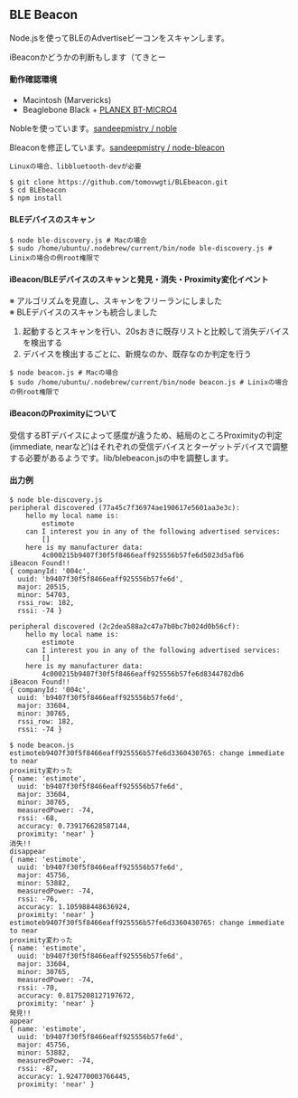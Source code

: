 ## BLE Beacon


Node.jsを使ってBLEのAdvertiseビーコンをスキャンします。

iBeaconかどうかの判断もします（てきとー

#### 動作確認環境
+ Macintosh (Marvericks)
+ Beaglebone Black + [PLANEX BT-MICRO4](http://www.amazon.co.jp/gp/product/B0071TE1G2/ref=as_li_ss_tl?ie=UTF8&camp=247&creative=7399&creativeASIN=B0071TE1G2&linkCode=as2&tag=tomovwgti-22)

Nobleを使っています。[sandeepmistry / noble](https://github.com/sandeepmistry/noble)

Bleaconを修正しています。[sandeepmistry / node-bleacon](https://github.com/sandeepmistry/node-bleacon)

    Linuxの場合、libbluetooth-devが必要

```
$ git clone https://github.com/tomovwgti/BLEbeacon.git
$ cd BLEbeacon
$ npm install
```

#### BLEデバイスのスキャン

```
$ node ble-discovery.js # Macの場合
$ sudo /home/ubuntu/.nodebrew/current/bin/node ble-discovery.js # Linixの場合の例root権限で 
```

#### iBeacon/BLEデバイスのスキャンと発見・消失・Proximity変化イベント

※ アルゴリズムを見直し、スキャンをフリーランにしました<br>
※ BLEデバイスのスキャンも統合しました

1. 起動するとスキャンを行い、20sおきに既存リストと比較して消失デバイスを検出する
2. デバイスを検出するごとに、新規なのか、既存なのか判定を行う

```
$ node beacon.js # Macの場合
$ sudo /home/ubuntu/.nodebrew/current/bin/node beacon.js # Linixの場合の例root権限で 
```

#### iBeaconのProximityについて
受信するBTデバイスによって感度が違うため、結局のところProximityの判定(immediate, nearなど)はそれぞれの受信デバイスとターゲットデバイスで調整する必要があるようです。lib/blebeacon.jsの中を調整します。


#### 出力例

```
$ node ble-discovery.js 
peripheral discovered (77a45c7f36974ae190617e5601aa3e3c):
	hello my local name is:
		estimote
	can I interest you in any of the following advertised services:
		[]
	here is my manufacturer data:
		4c000215b9407f30f5f8466eaff925556b57fe6d5023d5afb6
iBeacon Found!!
{ companyId: '004c',
  uuid: 'b9407f30f5f8466eaff925556b57fe6d',
  major: 20515,
  minor: 54703,
  rssi_row: 182,
  rssi: -74 }

peripheral discovered (2c2dea588a2c47a7b0bc7b024d0b56cf):
	hello my local name is:
		estimote
	can I interest you in any of the following advertised services:
		[]
	here is my manufacturer data:
		4c000215b9407f30f5f8466eaff925556b57fe6d8344782db6
iBeacon Found!!
{ companyId: '004c',
  uuid: 'b9407f30f5f8466eaff925556b57fe6d',
  major: 33604,
  minor: 30765,
  rssi_row: 182,
  rssi: -74 }

```

```
$ node beacon.js
estimoteb9407f30f5f8466eaff925556b57fe6d3360430765: change immediate to near
proximity変わった
{ name: 'estimote',
  uuid: 'b9407f30f5f8466eaff925556b57fe6d',
  major: 33604,
  minor: 30765,
  measuredPower: -74,
  rssi: -68,
  accuracy: 0.739176628587144,
  proximity: 'near' }
消失!!
disappear
{ name: 'estimote',
  uuid: 'b9407f30f5f8466eaff925556b57fe6d',
  major: 45756,
  minor: 53882,
  measuredPower: -74,
  rssi: -76,
  accuracy: 1.105988448636924,
  proximity: 'near' }
estimoteb9407f30f5f8466eaff925556b57fe6d3360430765: change immediate to near
proximity変わった
{ name: 'estimote',
  uuid: 'b9407f30f5f8466eaff925556b57fe6d',
  major: 33604,
  minor: 30765,
  measuredPower: -74,
  rssi: -70,
  accuracy: 0.8175208127197672,
  proximity: 'near' }
発見!!
appear
{ name: 'estimote',
  uuid: 'b9407f30f5f8466eaff925556b57fe6d',
  major: 45756,
  minor: 53882,
  measuredPower: -74,
  rssi: -87,
  accuracy: 1.924770003766445,
  proximity: 'near' }

```
